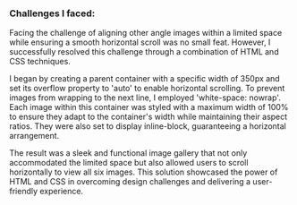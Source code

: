 ### Challenges I faced:
Facing the challenge of aligning other angle images within a limited space while ensuring a smooth horizontal scroll was no small feat. However, I successfully resolved this challenge through a combination of HTML and CSS techniques.

I began by creating a parent container with a specific width of 350px and set its overflow property to 'auto' to enable horizontal scrolling. To prevent images from wrapping to the next line, I employed 'white-space: nowrap'. Each image within this container was styled with a maximum width of 100% to ensure they adapt to the container's width while maintaining their aspect ratios. They were also set to display inline-block, guaranteeing a horizontal arrangement.

The result was a sleek and functional image gallery that not only accommodated the limited space but also allowed users to scroll horizontally to view all six images. This solution showcased the power of HTML and CSS in overcoming design challenges and delivering a user-friendly experience.
